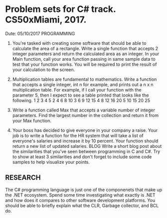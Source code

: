 # Problem sets for C# track. CS50xMiami, 2017.

Dute: 05/10/2017
PROGRAMMING
1. You're tasked with creating some software that should be able to calculate the area of a rectangle. Write a single function that accepts 2 integer parameters and return the calculated area as an integer. In your Main function, call your area function passing in same sample data to test that your function works. You will be required to print the result of your calculation to the screen.
2. Multiplication tables are fundamental to mathematics. Write a function that accepts a single integer, int n for example, and prints out a n x n multiplication table. For example, if I call your function with the parameter 5, then I expect to see a table printed that looks like the following.
1 2 3 4 5
2 4 6 8 10
3 6 9 12 15
4 8 12 16 20
5 10 15 20 25

3. Write a function called Max that accepts a variable number of integer parameters. Find the largest number in the collection and return it from your Max function.
4. Your boss has decided to give everyone in your company a raise. Your job is to write a function for the HR system that will take a list of everyone's salaries and increase it by 10 percent. Your function should return a new list of updated salaries.
BLOG
Write a short blog post about the similarities that you've seen between programming in C and C#. Try to show at least 3 similarities and don't forget to include some code samples to help visualize your points.
## RESEARCH
The C# programming language is just one of the componenets that make up the .NET ecosystem. Spend some time investigating what exactly is .NET and how does it compares to other software development platforms. You should be able to briefly explain what the CLR, Garbage collector, and BCL do.
